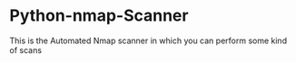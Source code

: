 # Python-nmap-Scanner
This is the Automated Nmap scanner in which you can perform some kind of scans
